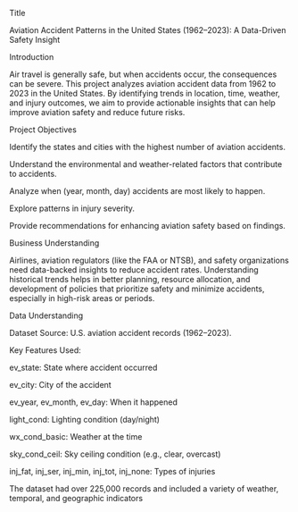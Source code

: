 Title

Aviation Accident Patterns in the United States (1962–2023): A Data-Driven Safety Insight

Introduction

Air travel is generally safe, but when accidents occur, the consequences can be severe. This project analyzes aviation accident data from 1962 to 2023 in the United States. By identifying trends in location, time, weather, and injury outcomes, we aim to provide actionable insights that can help improve aviation safety and reduce future risks.

Project Objectives

Identify the states and cities with the highest number of aviation accidents.

Understand the environmental and weather-related factors that contribute to accidents.

Analyze when (year, month, day) accidents are most likely to happen.

Explore patterns in injury severity.

Provide recommendations for enhancing aviation safety based on findings.

Business Understanding

Airlines, aviation regulators (like the FAA or NTSB), and safety organizations need data-backed insights to reduce accident rates. Understanding historical trends helps in better planning, resource allocation, and development of policies that prioritize safety and minimize accidents, especially in high-risk areas or periods.

Data Understanding

Dataset Source: U.S. aviation accident records (1962–2023).

Key Features Used:

ev_state: State where accident occurred

ev_city: City of the accident

ev_year, ev_month, ev_day: When it happened

light_cond: Lighting condition (day/night)

wx_cond_basic: Weather at the time

sky_cond_ceil: Sky ceiling condition (e.g., clear, overcast)

inj_fat, inj_ser, inj_min, inj_tot, inj_none: Types of injuries

The dataset had over 225,000 records and included a variety of weather, temporal, and geographic indicators
